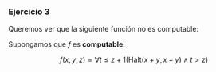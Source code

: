### Ejercicio 3

Queremos ver que la siguiente función no es computable:

Supongamos que $f$ es **computable**.

$$f(x,y,z) = \forall{t\leq z+1} (\text{Halt}(x+y,x+y) \land t > z) $$

